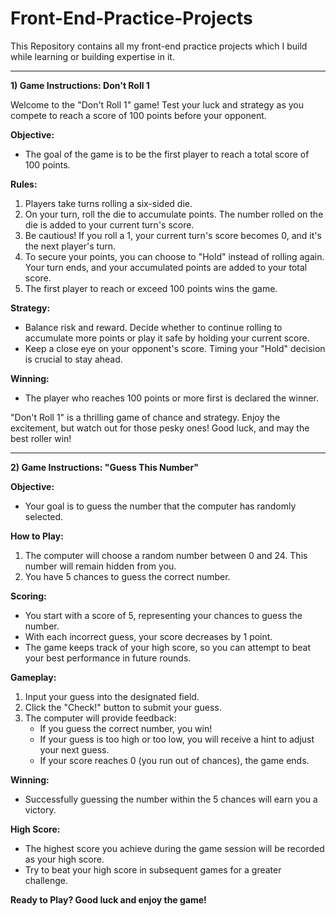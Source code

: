 # Front-End-Practice-Projects
This Repository contains all my front-end practice projects which I build while learning or building expertise in it.

--------------------------------------------------
**1) Game Instructions: Don't Roll 1**

Welcome to the "Don't Roll 1" game! Test your luck and strategy as you compete to reach a score of 100 points before your opponent.

**Objective:**
- The goal of the game is to be the first player to reach a total score of 100 points.

**Rules:**
1. Players take turns rolling a six-sided die.
2. On your turn, roll the die to accumulate points. The number rolled on the die is added to your current turn's score.
3. Be cautious! If you roll a 1, your current turn's score becomes 0, and it's the next player's turn.
4. To secure your points, you can choose to "Hold" instead of rolling again. Your turn ends, and your accumulated points are added to your total score.
5. The first player to reach or exceed 100 points wins the game.

**Strategy:**
- Balance risk and reward. Decide whether to continue rolling to accumulate more points or play it safe by holding your current score.
- Keep a close eye on your opponent's score. Timing your "Hold" decision is crucial to stay ahead.

**Winning:**
- The player who reaches 100 points or more first is declared the winner.

"Don't Roll 1" is a thrilling game of chance and strategy. Enjoy the excitement, but watch out for those pesky ones! Good luck, and may the best roller win!

--------------------------------------------------

**2) Game Instructions: "Guess This Number"**

**Objective:**
- Your goal is to guess the number that the computer has randomly selected.

**How to Play:**
1. The computer will choose a random number between 0 and 24. This number will remain hidden from you.
2. You have 5 chances to guess the correct number.

**Scoring:**
- You start with a score of 5, representing your chances to guess the number.
- With each incorrect guess, your score decreases by 1 point.
- The game keeps track of your high score, so you can attempt to beat your best performance in future rounds.

**Gameplay:**
1. Input your guess into the designated field.
2. Click the "Check!" button to submit your guess.
3. The computer will provide feedback:
   - If you guess the correct number, you win!
   - If your guess is too high or too low, you will receive a hint to adjust your next guess.
   - If your score reaches 0 (you run out of chances), the game ends.
   
**Winning:**
- Successfully guessing the number within the 5 chances will earn you a victory.

**High Score:**
- The highest score you achieve during the game session will be recorded as your high score.
- Try to beat your high score in subsequent games for a greater challenge.

**Ready to Play? Good luck and enjoy the game!**
